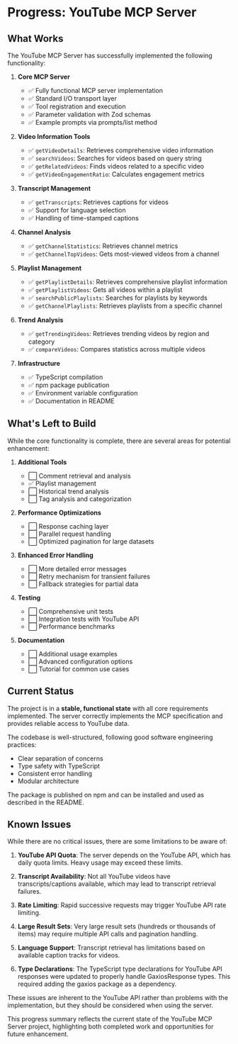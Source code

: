 # Progress: YouTube MCP Server

## What Works

The YouTube MCP Server has successfully implemented the following functionality:

1. **Core MCP Server**
   - ✅ Fully functional MCP server implementation
   - ✅ Standard I/O transport layer
   - ✅ Tool registration and execution
   - ✅ Parameter validation with Zod schemas
   - ✅ Example prompts via prompts/list method

2. **Video Information Tools**
   - ✅ `getVideoDetails`: Retrieves comprehensive video information
   - ✅ `searchVideos`: Searches for videos based on query string
   - ✅ `getRelatedVideos`: Finds videos related to a specific video
   - ✅ `getVideoEngagementRatio`: Calculates engagement metrics

3. **Transcript Management**
   - ✅ `getTranscripts`: Retrieves captions for videos
   - ✅ Support for language selection
   - ✅ Handling of time-stamped captions

4. **Channel Analysis**
   - ✅ `getChannelStatistics`: Retrieves channel metrics
   - ✅ `getChannelTopVideos`: Gets most-viewed videos from a channel

5. **Playlist Management**
   - ✅ `getPlaylistDetails`: Retrieves comprehensive playlist information
   - ✅ `getPlaylistVideos`: Gets all videos within a playlist
   - ✅ `searchPublicPlaylists`: Searches for playlists by keywords
   - ✅ `getChannelPlaylists`: Retrieves playlists from a specific channel

6. **Trend Analysis**
   - ✅ `getTrendingVideos`: Retrieves trending videos by region and category
   - ✅ `compareVideos`: Compares statistics across multiple videos

6. **Infrastructure**
   - ✅ TypeScript compilation
   - ✅ npm package publication
   - ✅ Environment variable configuration
   - ✅ Documentation in README

## What's Left to Build

While the core functionality is complete, there are several areas for potential enhancement:

1. **Additional Tools**
   - ⬜ Comment retrieval and analysis
   - ✅ Playlist management
   - ⬜ Historical trend analysis
   - ⬜ Tag analysis and categorization

2. **Performance Optimizations**
   - ⬜ Response caching layer
   - ⬜ Parallel request handling
   - ⬜ Optimized pagination for large datasets

3. **Enhanced Error Handling**
   - ⬜ More detailed error messages
   - ⬜ Retry mechanism for transient failures
   - ⬜ Fallback strategies for partial data

4. **Testing**
   - ⬜ Comprehensive unit tests
   - ⬜ Integration tests with YouTube API
   - ⬜ Performance benchmarks

5. **Documentation**
   - ⬜ Additional usage examples
   - ⬜ Advanced configuration options
   - ⬜ Tutorial for common use cases

## Current Status

The project is in a **stable, functional state** with all core requirements implemented. The server correctly implements the MCP specification and provides reliable access to YouTube data.

The codebase is well-structured, following good software engineering practices:
- Clear separation of concerns
- Type safety with TypeScript
- Consistent error handling
- Modular architecture

The package is published on npm and can be installed and used as described in the README.

## Known Issues

While there are no critical issues, there are some limitations to be aware of:

1. **YouTube API Quota**: The server depends on the YouTube API, which has daily quota limits. Heavy usage may exceed these limits.

2. **Transcript Availability**: Not all YouTube videos have transcripts/captions available, which may lead to transcript retrieval failures.

3. **Rate Limiting**: Rapid successive requests may trigger YouTube API rate limiting.

4. **Large Result Sets**: Very large result sets (hundreds or thousands of items) may require multiple API calls and pagination handling.

5. **Language Support**: Transcript retrieval has limitations based on available caption tracks for videos.

6. **Type Declarations**: The TypeScript type declarations for YouTube API responses were updated to properly handle GaxiosResponse types. This required adding the gaxios package as a dependency.

These issues are inherent to the YouTube API rather than problems with the implementation, but they should be considered when using the server.

This progress summary reflects the current state of the YouTube MCP Server project, highlighting both completed work and opportunities for future enhancement.
